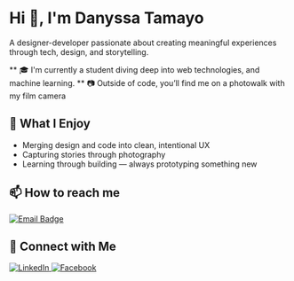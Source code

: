# Hi 👋, I'm Danyssa Tamayo  
A designer-developer passionate about creating meaningful experiences through tech, design, and storytelling.

** 🎓 I'm currently a student diving deep into web technologies, and machine learning.
** 📷 Outside of code, you’ll find me on a photowalk with my film camera


## 🧠 What I Enjoy

- Merging design and code into clean, intentional UX  
- Capturing stories through photography
- Learning through building — always prototyping something new  


## 📫 How to reach me

<p align="left">
  <a href="mailto:tdanyssaaa@gmail.com" target="_blank">
    <img src="https://img.shields.io/badge/Email-D14836?style=for-the-badge&logo=gmail&logoColor=white" alt="Email Badge"/>
  </a>
</p>

## 🤝 Connect with Me

<p align="left">
  <a href="https://www.linkedin.com/in/danyssa-tamayo-5970a4280" target="_blank">
    <img src="https://img.shields.io/badge/LinkedIn-%230077B5.svg?&style=for-the-badge&logo=linkedin&logoColor=white" alt="LinkedIn"/>
  </a>
  <a href="https://www.facebook.com/archer.tmy" target="_blank">
    <img src="https://img.shields.io/badge/Facebook-%231877F2.svg?&style=for-the-badge&logo=facebook&logoColor=white" alt="Facebook"/>
  </a>
</p>
